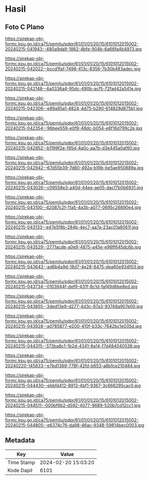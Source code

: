 # Hasil

## Foto C Plano

https://sirekap-obj-formc.kpu.go.id/ca75/pemilu/pdpr/61/01/01/20/15/6101012015002-20240215-041943--480a9da9-1862-4bfe-904b-6a66fa4b4973.jpg

https://sirekap-obj-formc.kpu.go.id/ca75/pemilu/pdpr/61/01/01/20/15/6101012015002-20240215-042022--bccd1faf-7498-413c-8356-7b30b483adec.jpg

https://sirekap-obj-formc.kpu.go.id/ca75/pemilu/pdpr/61/01/01/20/15/6101012015002-20240215-042148--4a0336a4-95dc-490b-acf5-72fad42a541e.jpg

https://sirekap-obj-formc.kpu.go.id/ca75/pemilu/pdpr/61/01/01/20/15/6101012015002-20240215-042306--e89a95a1-4824-4d75-b290-614828d875b1.jpg

https://sirekap-obj-formc.kpu.go.id/ca75/pemilu/pdpr/61/01/01/20/15/6101012015002-20240215-042354--96bee559-e0f9-48dc-b054-e6f16d799c2e.jpg

https://sirekap-obj-formc.kpu.go.id/ca75/pemilu/pdpr/61/01/01/20/15/6101012015002-20240215-042852--b1199f2e-f95d-4a0c-aa7b-d3e445a0af60.jpg

https://sirekap-obj-formc.kpu.go.id/ca75/pemilu/pdpr/61/01/01/20/15/6101012015002-20240215-042942--67d55b39-7d80-492a-b19b-be5ae950889a.jpg

https://sirekap-obj-formc.kpu.go.id/ca75/pemilu/pdpr/61/01/01/20/15/6101012015002-20240215-043026--c09558e3-a40d-44ee-ae05-dacf7b0b6931.jpg

https://sirekap-obj-formc.kpu.go.id/ca75/pemilu/pdpr/61/01/01/20/15/6101012015002-20240215-043100--42087c2f-11a5-4a3b-a077-0695c26890e4.jpg

https://sirekap-obj-formc.kpu.go.id/ca75/pemilu/pdpr/61/01/01/20/15/6101012015002-20240215-043133--e47e5f8b-284b-4ec7-aa7a-23ac01a8561f.jpg

https://sirekap-obj-formc.kpu.go.id/ca75/pemilu/pdpr/61/01/01/20/15/6101012015002-20240215-043529--2771acde-a0e9-4875-a45e-e98ff645dc6b.jpg

https://sirekap-obj-formc.kpu.go.id/ca75/pemilu/pdpr/61/01/01/20/15/6101012015002-20240215-043643--ad6b4a9d-18d7-4e28-8475-dea60e934f03.jpg

https://sirekap-obj-formc.kpu.go.id/ca75/pemilu/pdpr/61/01/01/20/15/6101012015002-20240215-043734--0103944f-def9-431f-8c1d-faf49d6be8ed.jpg

https://sirekap-obj-formc.kpu.go.id/ca75/pemilu/pdpr/61/01/01/20/15/6101012015002-20240215-043855--3ded13e9-d277-4d3c-97a3-93748a907e00.jpg

https://sirekap-obj-formc.kpu.go.id/ca75/pemilu/pdpr/61/01/01/20/15/6101012015002-20240215-043928--a0785877-e200-410f-b33c-7642bc1e035d.jpg

https://sirekap-obj-formc.kpu.go.id/ca75/pemilu/pdpr/61/01/01/20/15/6101012015002-20240215-044315--373ba8c1-1b2d-4341-8a14-f7d484040538.jpg

https://sirekap-obj-formc.kpu.go.id/ca75/pemilu/pdpr/61/01/01/20/15/6101012015002-20240220-145833--e7bd1389-778f-42fd-b653-a8b1ce210484.jpg

https://sirekap-obj-formc.kpu.go.id/ca75/pemilu/pdpr/61/01/01/20/15/6101012015002-20240215-044430--ebbfd412-8913-4bf1-9367-3c666295cac0.jpg

https://sirekap-obj-formc.kpu.go.id/ca75/pemilu/pdpr/61/01/01/20/15/6101012015002-20240215-044511--000bf9b2-d592-4077-9689-520b7cd12cc1.jpg

https://sirekap-obj-formc.kpu.go.id/ca75/pemilu/pdpr/61/01/01/20/15/6101012015002-20240215-044805--e6374c76-da98-46ac-9348-59814bec0003.jpg


## Metadata

| Key        | Value               |
| ---------- | ------------------- |
| Time Stamp | 2024-02-20 15:03:20 |
| Kode Dapil | 6101                |




